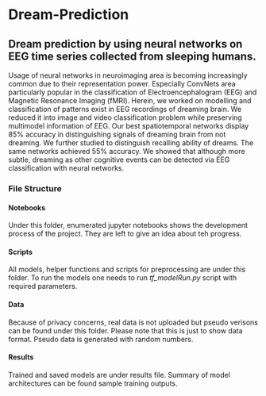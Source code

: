 # Dream-Prediction
## Dream prediction by using neural networks on EEG time series collected from sleeping humans.
Usage of neural networks in neuroimaging area is becoming increasingly common due to their representation power. Especially ConvNets area particularly popular in the classification of Electroencephalogram (EEG) and Magnetic Resonance Imaging (fMRI). Herein, we worked on modelling and classification of patterns exist in EEG recordings of dreaming brain. We reduced it into image and video classification problem while preserving multimodel information of EEG. Our best spatiotemporal networks display 85\% accuracy in distinguishing signals of dreaming brain from not dreaming. We further studied to distinguish recalling ability of dreams. The same networks achieved 55\% accuracy. We showed that although more subtle, dreaming as other cognitive events can be detected via EEG classification with neural networks. 

### File Structure
#### Notebooks
Under this folder, enumerated jupyter notebooks shows the development process of the project. They are left to give an idea about teh progress.
#### Scripts
All models, helper functions and scripts for preprocessing are under this folder. To run the models one needs to run _tf\_modelRun.py_ script with required parameters. 
#### Data 
Because of privacy concerns, real data is not uploaded but pseudo verisons can be found under this folder. Please note that this is just to show data format. Pseudo data is generated with random numbers.
#### Results
Trained and saved models are under results file. Summary of model architectures can be found sample training outputs.
